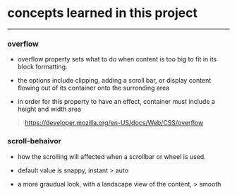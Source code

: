 # concepts learned in this project
---

### overflow
* overflow property sets what to do when content is too big to fit in its block formatting.

* the options include clipping, adding a scroll bar, or display content flowing out of its container onto the surronding area

* in order for this property to have an effect, container must include a height and width area

> https://developer.mozilla.org/en-US/docs/Web/CSS/overflow


### scroll-behaivor
* how the scrolling will affected when a scrollbar or wheel is used.

* default value is snappy, instant > auto
* a more graudual look, with a landscape view of the content, > smooth